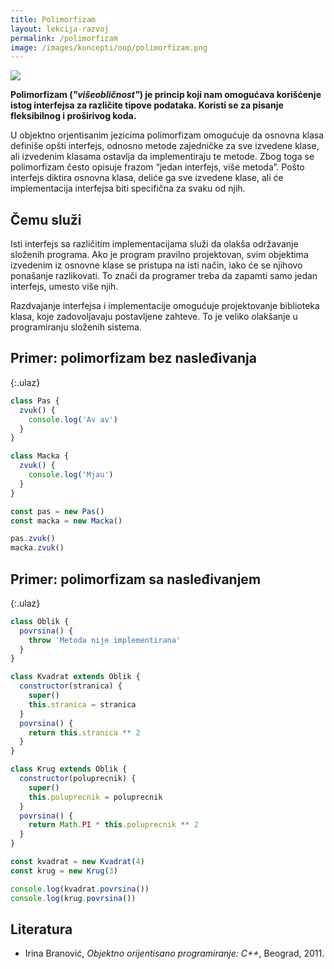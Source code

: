 ```yaml
---
title: Polimorfizam
layout: lekcija-razvoj
permalink: /polimorfizam
image: /images/koncepti/oop/polimorfizam.png
---
```


![]({{page.image}})

**Polimorfizam (*"višeobličnost"*) je princip koji nam omogućava korišćenje istog interfejsa za različite tipove podataka. Koristi se za pisanje fleksibilnog i proširivog koda.**

U objektno orjentisanim jezicima polimorfizam omogućuje da osnovna klasa definiše opšti interfejs, odnosno metode zajedničke za sve izvedene klase, ali izvedenim klasama ostavlja da implementiraju te metode. Zbog toga se polimorfizam često opisuje frazom “jedan interfejs, više metoda”. Pošto interfejs diktira osnovna klasa, deliće ga sve izvedene klase, ali će implementacija interfejsa biti specifična za svaku od njih.

## Čemu služi

Isti interfejs sa različitim implementacijama služi da olakša održavanje složenih programa. Ako je program pravilno projektovan, svim objektima izvedenim iz osnovne klase se pristupa na isti način, iako će se njihovo ponašanje razlikovati. To znači da programer treba da zapamti samo jedan interfejs, umesto više njih.

Razdvajanje interfejsa i implementacije omogućuje projektovanje biblioteka klasa, koje zadovoljavaju postavljene zahteve. To je veliko olakšanje u programiranju složenih sistema.

## Primer: polimorfizam bez nasleđivanja

{:.ulaz}
```js
class Pas {
  zvuk() {
    console.log('Av av')
  }
}

class Macka {
  zvuk() {
    console.log('Mjau')
  }
}

const pas = new Pas()
const macka = new Macka()

pas.zvuk()
macka.zvuk()
```

## Primer: polimorfizam sa nasleđivanjem

{:.ulaz}
```js
class Oblik {
  povrsina() {
    throw 'Metoda nije implementirana'
  }
}

class Kvadrat extends Oblik {
  constructor(stranica) {
    super()
    this.stranica = stranica
  }
  povrsina() {
    return this.stranica ** 2
  }
}

class Krug extends Oblik {
  constructor(poluprecnik) {
    super()
    this.poluprecnik = poluprecnik
  }
  povrsina() {
    return Math.PI * this.poluprecnik ** 2
  }
}

const kvadrat = new Kvadrat(4)
const krug = new Krug(3)

console.log(kvadrat.povrsina())
console.log(krug.povrsina())
```

## Literatura
- Irina Branović, *Objektno orijentisano programiranje: C++*, Beograd, 2011.
